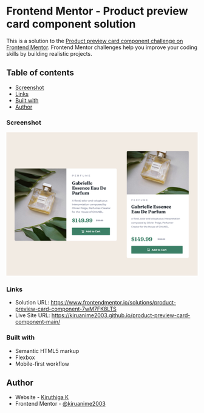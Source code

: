 # Frontend Mentor - Product preview card component solution

This is a solution to the [Product preview card component challenge on Frontend Mentor](https://www.frontendmentor.io/challenges/product-preview-card-component-GO7UmttRfa). Frontend Mentor challenges help you improve your coding skills by building realistic projects. 

## Table of contents

- [Screenshot](#screenshot)
- [Links](#links)
- [Built with](#built-with)
- [Author](#author)

### Screenshot

![](./screenshot.png)

### Links

- Solution URL: https://www.frontendmentor.io/solutions/product-preview-card-component-7wM7FK8LTS
- Live Site URL: https://kiruanime2003.github.io/product-preview-card-component-main/

### Built with

- Semantic HTML5 markup
- Flexbox
- Mobile-first workflow

## Author

- Website - [Kiruthiga K](https://kiruanime2003.gitlab.io/)
- Frontend Mentor - [@kiruanime2003](https://www.frontendmentor.io/profile/kiruanime2003)

